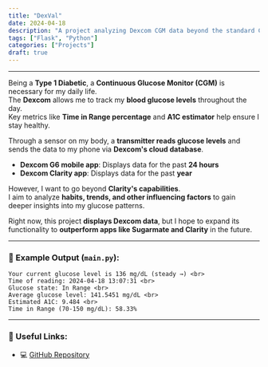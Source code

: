 ```yaml
---
title: "DexVal"
date: 2024-04-18
description: "A project analyzing Dexcom CGM data beyond the standard Clarity app."
tags: ["Flask", "Python"]
categories: ["Projects"]
draft: true
---
```


<hr>

Being a **Type 1 Diabetic**, a **Continuous Glucose Monitor (CGM)** is necessary for my daily life.  
The **Dexcom** allows me to track my **blood glucose levels** throughout the day.  
Key metrics like **Time in Range percentage** and **A1C estimator** help ensure I stay healthy.  

Through a sensor on my body, a **transmitter reads glucose levels** and sends the data to my phone via **Dexcom's cloud database**.  
- **Dexcom G6 mobile app**: Displays data for the past **24 hours**  
- **Dexcom Clarity app**: Displays data for the past **year**  

However, I want to go beyond **Clarity's capabilities**.  
I aim to analyze **habits, trends, and other influencing factors** to gain deeper insights into my glucose patterns.  

Right now, this project **displays Dexcom data**, but I hope to expand its functionality to **outperform apps like Sugarmate and Clarity** in the future.

---

### 🔢 Example Output (`main.py`):
```
Your current glucose level is 136 mg/dL (steady →) <br>
Time of reading: 2024-04-18 13:07:31 <br>
Glucose state: In Range <br>
Average glucose level: 141.5451 mg/dL <br>
Estimated A1C: 9.484 <br>
Time in Range (70-150 mg/dL): 58.33%
```

---

### 🔗 Useful Links:
- 💻 [GitHub Repository](https://github.com/EricSpencer00/Dexcom-Statistics)


